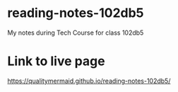 # reading-notes-102db5
My notes during Tech Course for class 102db5

# Link to live page
https://qualitymermaid.github.io/reading-notes-102db5/

